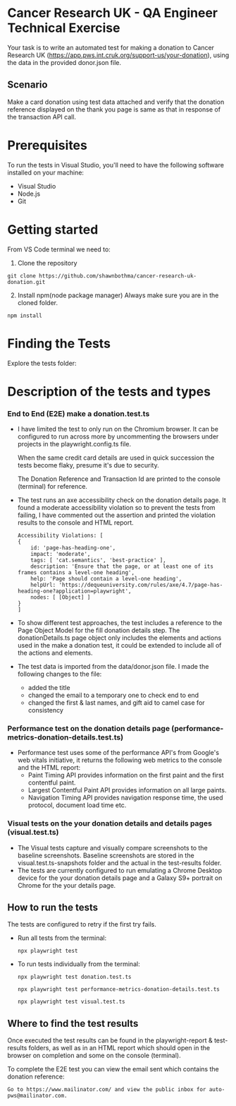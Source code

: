 # Cancer Research UK - QA Engineer Technical Exercise

Your task is to write an automated test for making a donation to Cancer Research UK (https://app.pws.int.cruk.org/support-us/your-donation), using the data in the provided donor.json file.

## Scenario 
Make a card donation using test data attached and verify that the donation reference displayed on the thank you page is same as that in response of the transaction API call.

# Prerequisites
To run the tests in Visual Studio, you'll need to have the following software installed on your machine:
- Visual Studio 
- Node.js 
- Git

# Getting started
From VS Code terminal we need to:
1. Clone the repository 
```
git clone https://github.com/shawnbothma/cancer-research-uk-donation.git
```
2. Install npm(node package manager) Always make sure you are in the cloned folder.
```
npm install
```
# Finding the Tests

Explore the tests folder: 

# Description of the tests and types
   ### End to End (E2E) make a donation.test.ts
   - I have limited the test to only run on the Chromium browser. It can be configured to run across more by uncommenting the browsers under projects in the playwright.config.ts file. 
   
     When the same credit card details are used in quick succession the tests become flaky, presume it's due to security. 

     The Donation Reference and Transaction Id are printed to the console (terminal) for reference.
   
- The test runs an axe accessibility check on the donation details page. It found a moderate accessibility violation so to prevent the tests from failing, I have commented out the assertion and printed the violation results to the console and HTML report.
    ```
    Accessibility Violations: [
    {
        id: 'page-has-heading-one',
        impact: 'moderate',
        tags: [ 'cat.semantics', 'best-practice' ],
        description: 'Ensure that the page, or at least one of its frames contains a level-one heading',
        help: 'Page should contain a level-one heading',
        helpUrl: 'https://dequeuniversity.com/rules/axe/4.7/page-has-heading-one?application=playwright',
        nodes: [ [Object] ]
    }
    ]
    ```
- To show different test approaches, the test includes a reference to the Page Object Model for the fill donation details step. The donationDetails.ts page object only includes the elements and actions used in the make a donation test, it could be extended to include all of the actions and elements.

- The test data is imported from the data/donor.json file. I made the following changes to the file:
            
     - added the title
     - changed the email to a temporary one to check end to end
     - changed the first & last names, and gift aid to camel case for consistency

### Performance test on the donation details page (performance-metrics-donation-details.test.ts)
    
  - Performance test uses some of the performance API's from Google's web vitals initiative, it returns the following web metrics to the console and the HTML report:
    - Paint Timing API provides information on the first paint and the first contentful paint.
    - Largest Contentful Paint API provides information on all large paints.
    - Navigation Timing API provides navigation response time, the used protocol, document load time etc.
     
### Visual tests on the your donation details and details pages (visual.test.ts)
- The Visual tests capture and visually compare screenshots to the baseline screenshots. Baseline screenshots are stored in the visual.test.ts-snapshots folder and the actual in the test-results folder. 
- The tests are currently configured to run emulating a Chrome Desktop device for the your donation details page and a Galaxy S9+ portrait on Chrome for the your details page.

## How to run the tests
The tests are configured to retry if the first try fails.
- Run all tests from the terminal:
    ```
    npx playwright test 
    ```
- To run tests individually from the terminal:
    ```
    npx playwright test donation.test.ts
    ```
    ```
    npx playwright test performance-metrics-donation-details.test.ts
    ```
    ```
    npx playwright test visual.test.ts
    ```

## Where to find the test results
Once executed the test results can be found in the playwright-report & test-results folders, as well as in an HTML report which should open in the browser on completion and some on the console (terminal).

To complete the E2E test you can view the email sent which contains the donation reference:

```
Go to https://www.mailinator.com/ and view the public inbox for auto-pws@mailinator.com.
 ```
